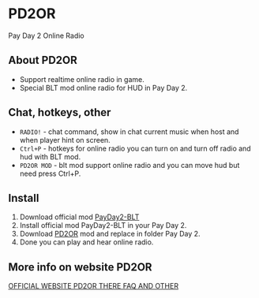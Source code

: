 PD2OR
==========

Pay Day 2 Online Radio

About PD2OR
------

 - Support realtime online radio in game.
 - Special BLT mod online radio for HUD in Pay Day 2.

Chat, hotkeys, other
------

 - `RADIO!` - chat command, show in chat current music when host and when player hint on screen.
 - `Ctrl+P` - hotkeys for online radio you can turn on and turn off radio and hud with BLT mod.
 - `PD2OR MOD` - blt mod support online radio and you can move hud but need press Ctrl+P.

Install
------

1. Download official mod [PayDay2-BLT](https://github.com/JamesWilko/Payday-2-BLT/releases/download/2.3/BLT_release_r7_r19.zip)
2. Install official mod PayDay2-BLT in your Pay Day 2.
3. Download [PD2OR](https://github.com/MAGISTER-PD2OR/PD2OR/files/1555718/PD2OR_rev1.0.0.2.zip) mod and replace in folder Pay Day 2.
4. Done you can play and hear online radio.

More info on website PD2OR
------

[OFFICIAL WEBSITE PD2OR THERE FAQ AND OTHER](http://f0176051.xsph.ru)

